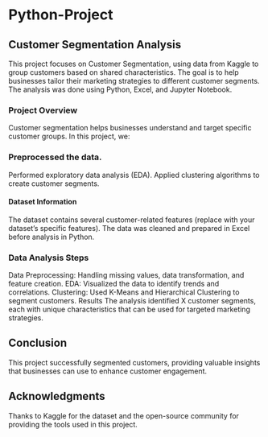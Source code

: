 # Python-Project

## Customer Segmentation Analysis
This project focuses on Customer Segmentation, using data from Kaggle to group customers based on shared characteristics. The goal is to help businesses tailor their marketing strategies to different customer segments. The analysis was done using Python, Excel, and Jupyter Notebook.

### Project Overview
Customer segmentation helps businesses understand and target specific customer groups. In this project, we:

### Preprocessed the data.
Performed exploratory data analysis (EDA).
Applied clustering algorithms to create customer segments.
#### Dataset Information
The dataset contains several customer-related features (replace with your dataset’s specific features). The data was cleaned and prepared in Excel before analysis in Python.

### Data Analysis Steps
Data Preprocessing: Handling missing values, data transformation, and feature creation.
EDA: Visualized the data to identify trends and correlations.
Clustering: Used K-Means and Hierarchical Clustering to segment customers.
Results
The analysis identified X customer segments, each with unique characteristics that can be used for targeted marketing strategies.

## Conclusion
This project successfully segmented customers, providing valuable insights that businesses can use to enhance customer engagement.

## Acknowledgments
Thanks to Kaggle for the dataset and the open-source community for providing the tools used in this project.

